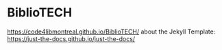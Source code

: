 # BiblioTECH

https://code4libmontreal.github.io/BiblioTECH/
about the Jekyll Template: https://just-the-docs.github.io/just-the-docs/
